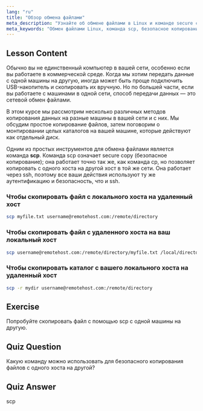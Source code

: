 ```yaml
---
lang: "ru"
title: "Обзор обмена файлами"
meta_description: "Узнайте об обмене файлами в Linux и команде secure copy (scp). Передавайте файлы между хостами в вашей сети. Начните с этого руководства для начинающих!"
meta_keywords: "Обмен файлами Linux, команда scp, безопасное копирование, передача файлов по сети, учебник Linux, Linux для начинающих, руководство по Linux"
---
```


## Lesson Content

Обычно вы не единственный компьютер в вашей сети, особенно если вы работаете в коммерческой среде. Когда мы хотим передать данные с одной машины на другую, иногда может быть проще подключить USB-накопитель и скопировать их вручную. Но по большей части, если вы работаете с машинами в одной сети, способ передачи данных — это сетевой обмен файлами.

В этом курсе мы рассмотрим несколько различных методов копирования данных на разные машины в вашей сети и с них. Мы обсудим простое копирование файлов, затем поговорим о монтировании целых каталогов на вашей машине, которые действуют как отдельный диск.

Одним из простых инструментов для обмена файлами является команда **scp**. Команда scp означает secure copy (безопасное копирование); она работает точно так же, как команда cp, но позволяет копировать с одного хоста на другой хост в той же сети. Она работает через ssh, поэтому все ваши действия используют ту же аутентификацию и безопасность, что и ssh.

### Чтобы скопировать файл с локального хоста на удаленный хост

```bash
scp myfile.txt username@remotehost.com:/remote/directory
```

### Чтобы скопировать файл с удаленного хоста на ваш локальный хост

```bash
scp username@remotehost.com:/remote/directory/myfile.txt /local/directory
```

### Чтобы скопировать каталог с вашего локального хоста на удаленный хост

```bash
scp -r mydir username@remotehost.com:/remote/directory
```

## Exercise

Попробуйте скопировать файл с помощью scp с одной машины на другую.

## Quiz Question

Какую команду можно использовать для безопасного копирования файлов с одного хоста на другой?

## Quiz Answer

scp
